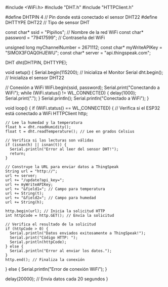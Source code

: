 #include <WiFi.h>
#include "DHT.h"
#include "HTTPClient.h"

#define DHTPIN 4  // Pin donde está conectado el sensor DHT22
#define DHTTYPE DHT22  // Tipo de sensor DHT

const char* ssid = "Pipiños";  // Nombre de la red WiFi
const char* password = "79417599";  // Contraseña del WiFi

unsigned long myChannelNumber = 2671112;
const char* myWriteAPIKey = "SIMOX3FOAQ0HJEWU";
const char* server = "api.thingspeak.com";

DHT dht(DHTPIN, DHTTYPE);

void setup() {
  Serial.begin(115200);  // Inicializa el Monitor Serial
  dht.begin();  // Inicializa el sensor DHT22
  
  // Conexión a WiFi
  WiFi.begin(ssid, password);
  Serial.print("Conectando a WiFi");
  while (WiFi.status() != WL_CONNECTED) {
    delay(1000);
    Serial.print(".");
  }
  Serial.println();
  Serial.println("Conectado a WiFi");
}

void loop() {
  if (WiFi.status() == WL_CONNECTED) { // Verifica si el ESP32 está conectado a WiFi
    HTTPClient http;
    
    // Lee la humedad y la temperatura
    float h = dht.readHumidity();
    float t = dht.readTemperature(); // Lee en grados Celsius

    // Verifica si las lecturas son válidas
    if (isnan(h) || isnan(t)) {
      Serial.println("Error al leer del sensor DHT!");
      return;
    }

    // Construye la URL para enviar datos a ThingSpeak
    String url = "http://";
    url += server;
    url += "/update?api_key=";
    url += myWriteAPIKey;
    url += "&field1="; // Campo para temperatura
    url += String(t);
    url += "&field2="; // Campo para humedad
    url += String(h);
    
    http.begin(url); // Inicia la solicitud HTTP
    int httpCode = http.GET(); // Envía la solicitud

    // Verifica el resultado de la solicitud
    if (httpCode > 0) {
      Serial.println("Datos enviados exitosamente a ThingSpeak!");
      Serial.print("Código HTTP: ");
      Serial.println(httpCode);
    } else {
      Serial.println("Error al enviar los datos.");
    }
    http.end(); // Finaliza la conexión
    
  } else {
    Serial.println("Error de conexión WiFi");
  }

  delay(20000); // Envía datos cada 20 segundos
}
